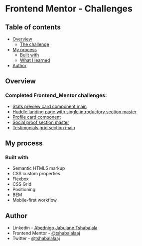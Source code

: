 # Frontend Mentor - Challenges

## Table of contents

- [Overview](#overview)
  - [The challenge](#the-challenge)
- [My process](#my-process)
  - [Built with](#built-with)
  - [What I learned](#what-i-learned)
- [Author](#author)

## Overview

### Completed Frontend_Mentor challenges:

* [Stats preview card component main](https://tshabalalaaj.github.io/FrontEndMentor__Challenges/stats-preview-card-component-main/) 
* [Huddle landing page with single introductory section master](https://tshabalalaaj.github.io/FrontEndMentor__Challenges/huddle-landing-page-with-single-introductory-section-master/) 
* [Profile card component](https://tshabalalaaj.github.io/FrontEndMentor__Challenges/profile-card-component-main/) 
* [Social proof section master](https://tshabalalaaj.github.io/FrontEndMentor__Challenges/social-proof-section-master/)
* [Testimonials grid section main](https://tshabalalaaj.github.io/FrontEndMentor__Challenges/testimonials-grid-section-main/)

## My process

### Built with

- Semantic HTML5 markup
- CSS custom properties
- Flexbox
- CSS Grid
- Positioning
- BEM
- Mobile-first workflow

## Author

- Linkedin - [Abednigo Jabulane Tshabalala](https://www.linkedin.com/in/tshabalalaaj)
- Frontend Mentor - [@tshabalalaaj](https://www.frontendmentor.io/profile/tshabalalaaj)
- Twitter - [@tshabalalaaj](https://www.twitter.com/yourusername)
